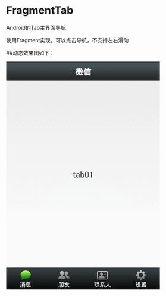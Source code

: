 # FragmentTab
Android的Tab主界面导航

使用Fragment实现，可以点击导航，不支持左右滑动


##动态效果图如下：


![动态效果图](https://github.com/MishuaiNiou/FragmentTab/blob/master/gifs/FragmentTab.gif?raw=true)
